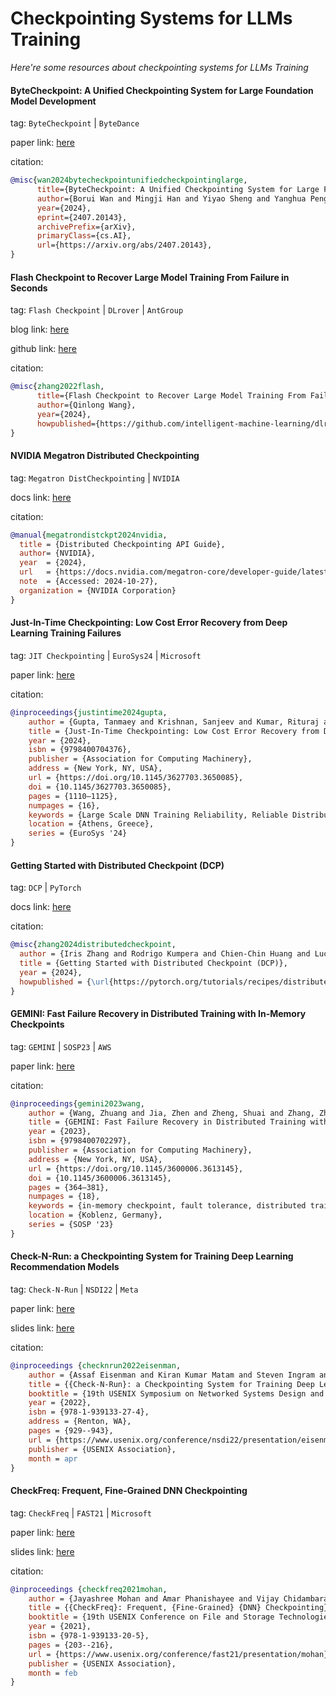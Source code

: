 # Checkpointing Systems for LLMs Training
*Here're some resources about checkpointing systems for LLMs Training*


#### ByteCheckpoint: A Unified Checkpointing System for Large Foundation Model Development

tag: `ByteCheckpoint` | `ByteDance`

paper link: [here](https://arxiv.org/abs/2407.20143)

citation:

```bibtex
@misc{wan2024bytecheckpointunifiedcheckpointinglarge,
      title={ByteCheckpoint: A Unified Checkpointing System for Large Foundation Model Development}, 
      author={Borui Wan and Mingji Han and Yiyao Sheng and Yanghua Peng and Haibin Lin and Mofan Zhang and Zhichao Lai and Menghan Yu and Junda Zhang and Zuquan Song and Xin Liu and Chuan Wu},
      year={2024},
      eprint={2407.20143},
      archivePrefix={arXiv},
      primaryClass={cs.AI},
      url={https://arxiv.org/abs/2407.20143}, 
}
```


#### Flash Checkpoint to Recover Large Model Training From Failure in Seconds

tag: `Flash Checkpoint` | `DLrover` | `AntGroup`

blog link: [here](https://github.com/intelligent-machine-learning/dlrover/blob/master/docs/blogs/flash_checkpoint.md)

github link: [here](https://github.com/intelligent-machine-learning/dlrover)

citation:

```bibtex
@misc{zhang2022flash,
      title={Flash Checkpoint to Recover Large Model Training From Failure in Seconds}, 
      author={Qinlong Wang},
      year={2024},
      howpublished={https://github.com/intelligent-machine-learning/dlrover/blob/master/docs/blogs/flash_checkpoint.md},
}
```


#### NVIDIA Megatron Distributed Checkpointing

tag: `Megatron DistCheckpointing` | `NVIDIA`

docs link: [here](https://docs.nvidia.com/megatron-core/developer-guide/latest/api-guide/dist_checkpointing.html)

citation:

```bibtex
@manual{megatrondistckpt2024nvidia,
  title = {Distributed Checkpointing API Guide},
  author= {NVIDIA},
  year  = {2024},
  url   = {https://docs.nvidia.com/megatron-core/developer-guide/latest/api-guide/dist_checkpointing.html},
  note  = {Accessed: 2024-10-27},
  organization = {NVIDIA Corporation}
}

```


#### Just-In-Time Checkpointing: Low Cost Error Recovery from Deep Learning Training Failures

tag: `JIT Checkpointing` | `EuroSys24` | `Microsoft`

paper link: [here](https://dl.acm.org/doi/pdf/10.1145/3627703.3650085)

citation:

```bibtex
@inproceedings{justintime2024gupta,
    author = {Gupta, Tanmaey and Krishnan, Sanjeev and Kumar, Rituraj and Vijeev, Abhishek and Gulavani, Bhargav and Kwatra, Nipun and Ramjee, Ramachandran and Sivathanu, Muthian},
    title = {Just-In-Time Checkpointing: Low Cost Error Recovery from Deep Learning Training Failures},
    year = {2024},
    isbn = {9798400704376},
    publisher = {Association for Computing Machinery},
    address = {New York, NY, USA},
    url = {https://doi.org/10.1145/3627703.3650085},
    doi = {10.1145/3627703.3650085},
    pages = {1110–1125},
    numpages = {16},
    keywords = {Large Scale DNN Training Reliability, Reliable Distributed Systems, Systems for Machine Learning},
    location = {Athens, Greece},
    series = {EuroSys '24}
}
```


#### Getting Started with Distributed Checkpoint (DCP)

tag: `DCP` | `PyTorch`

docs link: [here](https://pytorch.org/tutorials/recipes/distributed_checkpoint_recipe.html)

citation:

```bibtex
@misc{zhang2024distributedcheckpoint,
  author = {Iris Zhang and Rodrigo Kumpera and Chien-Chin Huang and Lucas Pasqualin},
  title = {Getting Started with Distributed Checkpoint (DCP)},
  year = {2024},
  howpublished = {\url{https://pytorch.org/tutorials/recipes/distributed_checkpoint_recipe.html}},
}
```


#### GEMINI: Fast Failure Recovery in Distributed Training with In-Memory Checkpoints

tag: `GEMINI` | `SOSP23` | `AWS`

paper link: [here](https://dl.acm.org/doi/pdf/10.1145/3600006.3613145)

citation:

```bibtex
@inproceedings{gemini2023wang,
    author = {Wang, Zhuang and Jia, Zhen and Zheng, Shuai and Zhang, Zhen and Fu, Xinwei and Ng, T. S. Eugene and Wang, Yida},
    title = {GEMINI: Fast Failure Recovery in Distributed Training with In-Memory Checkpoints},
    year = {2023},
    isbn = {9798400702297},
    publisher = {Association for Computing Machinery},
    address = {New York, NY, USA},
    url = {https://doi.org/10.1145/3600006.3613145},
    doi = {10.1145/3600006.3613145},
    pages = {364–381},
    numpages = {18},
    keywords = {in-memory checkpoint, fault tolerance, distributed training},
    location = {Koblenz, Germany},
    series = {SOSP '23}
}
```


#### Check-N-Run: a Checkpointing System for Training Deep Learning Recommendation Models

tag: `Check-N-Run` | `NSDI22` | `Meta`

paper link: [here](https://www.usenix.org/system/files/nsdi22-paper-eisenman.pdf)

slides link: [here](https://www.usenix.org/system/files/nsdi22_slides_eisenman.pdf)

citation:

```bibtex
@inproceedings {checknrun2022eisenman,
    author = {Assaf Eisenman and Kiran Kumar Matam and Steven Ingram and Dheevatsa Mudigere and Raghuraman Krishnamoorthi and Krishnakumar Nair and Misha Smelyanskiy and Murali Annavaram},
    title = {{Check-N-Run}: a Checkpointing System for Training Deep Learning Recommendation Models},
    booktitle = {19th USENIX Symposium on Networked Systems Design and Implementation (NSDI 22)},
    year = {2022},
    isbn = {978-1-939133-27-4},
    address = {Renton, WA},
    pages = {929--943},
    url = {https://www.usenix.org/conference/nsdi22/presentation/eisenman},
    publisher = {USENIX Association},
    month = apr
}
```


#### CheckFreq: Frequent, Fine-Grained DNN Checkpointing

tag: `CheckFreq` | `FAST21` | `Microsoft`

paper link: [here](https://www.usenix.org/system/files/fast21-mohan.pdf)

slides link: [here](https://www.usenix.org/sites/default/files/conference/protected-files/fast21_slides_mohan.pdf)

citation:

```bibtex
@inproceedings {checkfreq2021mohan,
    author = {Jayashree Mohan and Amar Phanishayee and Vijay Chidambaram},
    title = {{CheckFreq}: Frequent, {Fine-Grained} {DNN} Checkpointing},
    booktitle = {19th USENIX Conference on File and Storage Technologies (FAST 21)},
    year = {2021},
    isbn = {978-1-939133-20-5},
    pages = {203--216},
    url = {https://www.usenix.org/conference/fast21/presentation/mohan},
    publisher = {USENIX Association},
    month = feb
}
```
